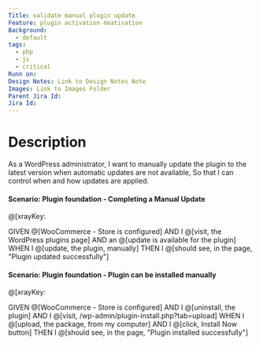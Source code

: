 ```yaml
---
Title: validate manual plugin update
Feature: plugin activation deativation
Background:
  - default
tags:
  - php
  - js
  - critical
Runn on: 
Design Notes: Link to Design Notes Note
Images: Link to Images Folder
Parent Jira Id: 
Jira Id: 
---
```


# Description

As a WordPress administrator,
I want to manually update the plugin to the latest version when automatic updates are not available,
So that I can control when and how updates are applied.

#### Scenario: Plugin foundation - Completing a Manual Update
@[xrayKey: 

GIVEN @[WooCommerce - Store is configured]
AND I @[visit, the WordPress plugins page] 
AND an @[update is available for the plugin]
WHEN I @[update, the plugin, manually]
THEN I @[should see, in the page, "Plugin updated successfully"]

#### Scenario: Plugin foundation - Plugin can be installed manually
@[xrayKey: 

GIVEN @[WooCommerce - Store is configured]
AND I @[uninstall, the plugin]
AND I @[visit, /wp-admin/plugin-install.php?tab=upload]
WHEN I @[upload, the package, from my computer]
AND I @[click, Install Now button]
THEN I @[should see, in the page, "Plugin installed successfully"]
